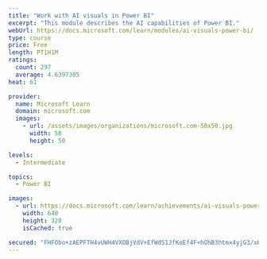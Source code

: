 ```yaml
---
title: "Work with AI visuals in Power BI"
excerpt: "This module describes the AI capabilities of Power BI."
webUrl: https://docs.microsoft.com/learn/modules/ai-visuals-power-bi/
type: course
price: Free
length: PT1H1M
ratings:
  count: 297
  average: 4.6397305
heat: 61

provider:
  name: Microsoft Learn
  domain: microsoft.com
  images:
    - url: /assets/images/organizations/microsoft.com-50x50.jpg
      width: 50
      height: 50

levels:
  - Intermediate

topics:
  - Power BI

images:
  - url: https://docs.microsoft.com/learn/achievements/ai-visuals-power-bi-social.png
    width: 640
    height: 320
    isCached: true

secured: "FHFObo+zAEPFTH4vUWH4VXOBjVdV+EfWdS1JfKoEf4F+hOhB3htmx4yjG3/xH65f0h7LWL/NH/pPMvjGXBchl5VNvFC7DPCdzA1zjbkAT1b7g6SZ1/nrHt3ulNYflpGZcSpPtBxf+8s4QLEGvubzj6ZPwI2gH/f8vNZ9RAgCIzSCvmqo9PpDiJ60v1VYIzrT6qWd+TVTiqmFOgfPm9+pMBZCZ8qVGYMBokD/50dXy9u9wi3A9+q18AFVA+FIYvIA8wVDq1WU1846Z2+yzsjeO+mZG1BxzkN11DlP5BmbKmK52ZKdAkjH/75Bt2dLWSqKKTX9KJWsSN4mFopwo1iLlTBm03693KzOUU/kuVZ7fL8u+MJzhNuWVlM2qVLPNOTd1WR0n+/cnAY2s/L52C5VCHEpw5yH5aC4j18RSE6G8dw=;qM/VH3wdLS5hZHeVRtA9nA=="
---
```


